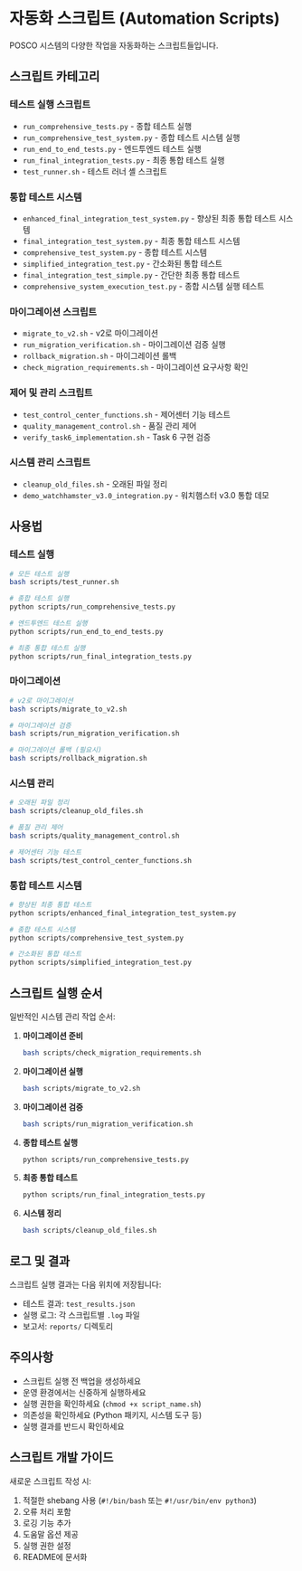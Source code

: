 # 자동화 스크립트 (Automation Scripts)

POSCO 시스템의 다양한 작업을 자동화하는 스크립트들입니다.

## 스크립트 카테고리

### 테스트 실행 스크립트
- `run_comprehensive_tests.py` - 종합 테스트 실행
- `run_comprehensive_test_system.py` - 종합 테스트 시스템 실행
- `run_end_to_end_tests.py` - 엔드투엔드 테스트 실행
- `run_final_integration_tests.py` - 최종 통합 테스트 실행
- `test_runner.sh` - 테스트 러너 셸 스크립트

### 통합 테스트 시스템
- `enhanced_final_integration_test_system.py` - 향상된 최종 통합 테스트 시스템
- `final_integration_test_system.py` - 최종 통합 테스트 시스템
- `comprehensive_test_system.py` - 종합 테스트 시스템
- `simplified_integration_test.py` - 간소화된 통합 테스트
- `final_integration_test_simple.py` - 간단한 최종 통합 테스트
- `comprehensive_system_execution_test.py` - 종합 시스템 실행 테스트

### 마이그레이션 스크립트
- `migrate_to_v2.sh` - v2로 마이그레이션
- `run_migration_verification.sh` - 마이그레이션 검증 실행
- `rollback_migration.sh` - 마이그레이션 롤백
- `check_migration_requirements.sh` - 마이그레이션 요구사항 확인

### 제어 및 관리 스크립트
- `test_control_center_functions.sh` - 제어센터 기능 테스트
- `quality_management_control.sh` - 품질 관리 제어
- `verify_task6_implementation.sh` - Task 6 구현 검증

### 시스템 관리 스크립트
- `cleanup_old_files.sh` - 오래된 파일 정리
- `demo_watchhamster_v3.0_integration.py` - 워치햄스터 v3.0 통합 데모

## 사용법

### 테스트 실행
```bash
# 모든 테스트 실행
bash scripts/test_runner.sh

# 종합 테스트 실행
python scripts/run_comprehensive_tests.py

# 엔드투엔드 테스트 실행
python scripts/run_end_to_end_tests.py

# 최종 통합 테스트 실행
python scripts/run_final_integration_tests.py
```

### 마이그레이션
```bash
# v2로 마이그레이션
bash scripts/migrate_to_v2.sh

# 마이그레이션 검증
bash scripts/run_migration_verification.sh

# 마이그레이션 롤백 (필요시)
bash scripts/rollback_migration.sh
```

### 시스템 관리
```bash
# 오래된 파일 정리
bash scripts/cleanup_old_files.sh

# 품질 관리 제어
bash scripts/quality_management_control.sh

# 제어센터 기능 테스트
bash scripts/test_control_center_functions.sh
```

### 통합 테스트 시스템
```bash
# 향상된 최종 통합 테스트
python scripts/enhanced_final_integration_test_system.py

# 종합 테스트 시스템
python scripts/comprehensive_test_system.py

# 간소화된 통합 테스트
python scripts/simplified_integration_test.py
```

## 스크립트 실행 순서

일반적인 시스템 관리 작업 순서:

1. **마이그레이션 준비**
   ```bash
   bash scripts/check_migration_requirements.sh
   ```

2. **마이그레이션 실행**
   ```bash
   bash scripts/migrate_to_v2.sh
   ```

3. **마이그레이션 검증**
   ```bash
   bash scripts/run_migration_verification.sh
   ```

4. **종합 테스트 실행**
   ```bash
   python scripts/run_comprehensive_tests.py
   ```

5. **최종 통합 테스트**
   ```bash
   python scripts/run_final_integration_tests.py
   ```

6. **시스템 정리**
   ```bash
   bash scripts/cleanup_old_files.sh
   ```

## 로그 및 결과

스크립트 실행 결과는 다음 위치에 저장됩니다:

- 테스트 결과: `test_results.json`
- 실행 로그: 각 스크립트별 `.log` 파일
- 보고서: `reports/` 디렉토리

## 주의사항

- 스크립트 실행 전 백업을 생성하세요
- 운영 환경에서는 신중하게 실행하세요
- 실행 권한을 확인하세요 (`chmod +x script_name.sh`)
- 의존성을 확인하세요 (Python 패키지, 시스템 도구 등)
- 실행 결과를 반드시 확인하세요

## 스크립트 개발 가이드

새로운 스크립트 작성 시:

1. 적절한 shebang 사용 (`#!/bin/bash` 또는 `#!/usr/bin/env python3`)
2. 오류 처리 포함
3. 로깅 기능 추가
4. 도움말 옵션 제공
5. 실행 권한 설정
6. README에 문서화